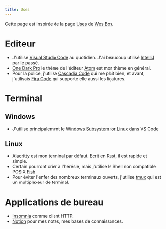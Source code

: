 ```yaml
---
title: Uses
---
```


Cette page est inspirée de la page [Uses](https://wesbos.com/uses/) de [Wes Bos](https://twitter.com/wesbos).

# Editeur

- J'utilise [Visual Studio Code](https://code.visualstudio.com/) au quotidien. J'ai beaucoup utilisé [IntelliJ](https://www.jetbrains.com/idea/) par le passé.
- [One Dark Pro](https://marketplace.visualstudio.com/items?itemName=zhuangtongfa.Material-theme) le thème de l'éditeur [Atom](https://atom.io/) est mon thème en général.
- Pour la police, j'utilise [Cascadia Code](https://github.com/microsoft/cascadia-code) qui me plait bien, et avant, j'utilisais [Fira Code](https://github.com/tonsky/FiraCode) qui supporte elle aussi les ligatures.

# Terminal

## Windows

- J'utilise principalement le [Windows Subsystem for Linux](https://en.wikipedia.org/wiki/Windows_Subsystem_for_Linux) dans VS Code

## Linux

- [Alacritty](https://github.com/jwilm/alacritty) est mon terminal par défaut. Ecrit en Rust, il est rapide et simple.
- Certain pourront crier à l'hérésie, mais j'utilise le Shell non compatible POSIX [Fish](https://fishshell.com/)
- Pour éviter l'enfer des nombreux terminaux ouverts, j'utilise [tmux](https://github.com/tmux/tmux) qui est un multiplexeur de terminal.

# Applications de bureau

- [Insomnia](https://insomnia.rest) comme client HTTP.
- [Notion](https://notion.so) pour mes notes, mes bases de connaissances.
